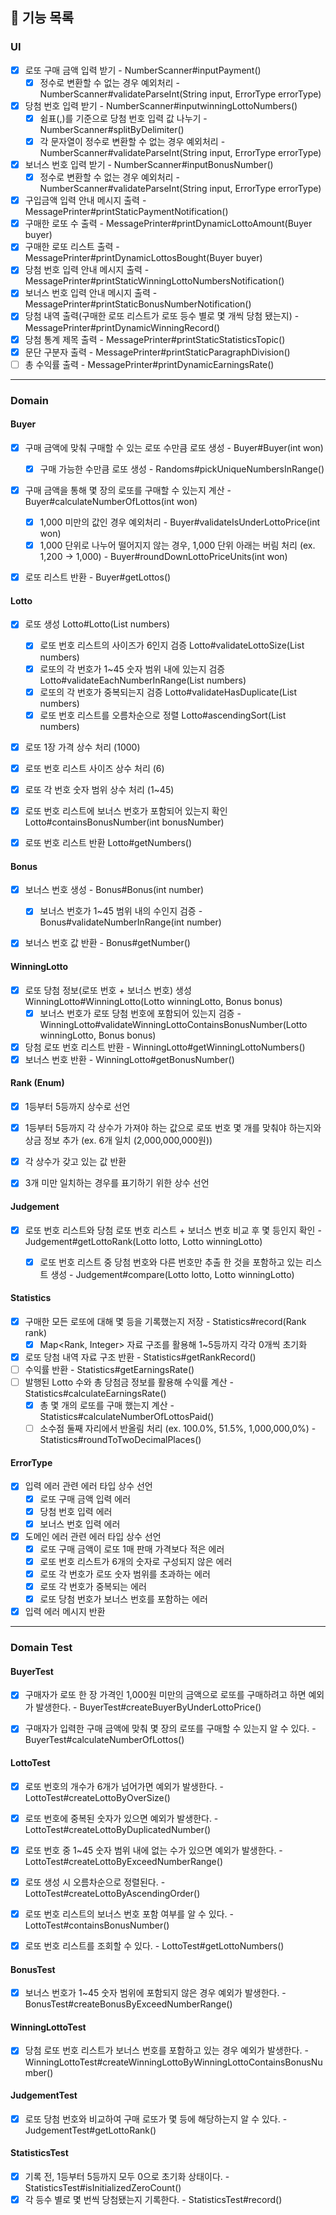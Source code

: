 ## 🔖 기능 목록

### UI
- [X] 로또 구매 금액 입력 받기 - NumberScanner#inputPayment()
  - [X] 정수로 변환할 수 없는 경우 예외처리 - NumberScanner#validateParseInt(String input, ErrorType errorType)
- [X] 당첨 번호 입력 받기  - NumberScanner#inputwinningLottoNumbers()
  - [X] 쉼표(,)를 기준으로 당첨 번호 입력 값 나누기 - NumberScanner#splitByDelimiter()
  - [X] 각 문자열이 정수로 변환할 수 없는 경우 예외처리 - NumberScanner#validateParseInt(String input, ErrorType errorType)
- [X] 보너스 번호 입력 받기 - NumberScanner#inputBonusNumber()
  - [X] 정수로 변환할 수 없는 경우 예외처리 - NumberScanner#validateParseInt(String input, ErrorType errorType)

- [X] 구입금액 입력 안내 메시지 출력 - MessagePrinter#printStaticPaymentNotification()
- [X] 구매한 로또 수 출력 - MessagePrinter#printDynamicLottoAmount(Buyer buyer)
- [X] 구매한 로또 리스트 출력 - MessagePrinter#printDynamicLottosBought(Buyer buyer)
- [X] 당첨 번호 입력 안내 메시지 출력 - MessagePrinter#printStaticWinningLottoNumbersNotification()
- [X] 보너스 번호 입력 안내 메시지 출력 - MessagePrinter#printStaticBonusNumberNotification()
- [X] 당첨 내역 출력(구매한 로또 리스트가 로또 등수 별로 몇 개씩 당첨 됐는지) - MessagePrinter#printDynamicWinningRecord()
- [X] 당첨 통계 제목 출력 - MessagePrinter#printStaticStatisticsTopic()
- [X] 문단 구분자 출력 - MessagePrinter#printStaticParagraphDivision()
- [ ] 총 수익률 출력 - MessagePrinter#printDynamicEarningsRate()
---


### Domain


#### Buyer
- [X] 구매 금액에 맞춰 구매할 수 있는 로또 수만큼 로또 생성 - Buyer#Buyer(int won)
  - [X] 구매 가능한 수만큼 로또 생성 - Randoms#pickUniqueNumbersInRange()
- [X] 구매 금액을 통해 몇 장의 로또를 구매할 수 있는지 계산 - Buyer#calculateNumberOfLottos(int won)
  - [X] 1,000 미만의 값인 경우 예외처리 - Buyer#validateIsUnderLottoPrice(int won) 
  - [X] 1,000 단위로 나누어 떨어지지 않는 경우, 1,000 단위 아래는 버림 처리 (ex. 1,200 -> 1,000) - Buyer#roundDownLottoPriceUnits(int won)
- [X] 로또 리스트 반환 - Buyer#getLottos() 


#### Lotto
- [X] 로또 생성 Lotto#Lotto(List<Integer> numbers)
  - [X] 로또 번호 리스트의 사이즈가 6인지 검증 Lotto#validateLottoSize(List<Integer> numbers)
  - [X] 로또의 각 번호가 1~45 숫자 범위 내에 있는지 검증 Lotto#validateEachNumberInRange(List<Integer> numbers)
  - [X] 로또의 각 번호가 중복되는지 검증 Lotto#validateHasDuplicate(List<Integer> numbers)
  - [X] 로또 번호 리스트를 오름차순으로 정렬 Lotto#ascendingSort(List<Integer> numbers)
- [X] 로또 1장 가격 상수 처리 (1000) 
- [X] 로또 번호 리스트 사이즈 상수 처리 (6)
- [X] 로또 각 번호 숫자 범위 상수 처리 (1~45)
- [X] 로또 번호 리스트에 보너스 번호가 포함되어 있는지 확인 Lotto#containsBonusNumber(int bonusNumber)
- [X] 로또 번호 리스트 반환 Lotto#getNumbers()


#### Bonus
- [X] 보너스 번호 생성 - Bonus#Bonus(int number)
  - [X] 보너스 번호가 1~45 범위 내의 수인지 검증 - Bonus#validateNumberInRange(int number)
- [X] 보너스 번호 값 반환 - Bonus#getNumber()


#### WinningLotto
- [X] 로또 당첨 정보(로또 번호 + 보너스 번호) 생성 WinningLotto#WinningLotto(Lotto winningLotto, Bonus bonus)
  - [X] 보너스 번호가 로또 당첨 번호에 포함되어 있는지 검증 - WinningLotto#validateWinningLottoContainsBonusNumber(Lotto winningLotto, Bonus bonus)
- [X] 당첨 로또 번호 리스트 반환 - WinningLotto#getWinningLottoNumbers() 
- [X] 보너스 번호 반환 - WinningLotto#getBonusNumber() 

#### Rank (Enum)
- [X] 1등부터 5등까지 상수로 선언
- [X] 1등부터 5등까지 각 상수가 가져야 하는 값으로 로또 번호 몇 개를 맞춰야 하는지와 상금 정보 추가 (ex. 6개 일치 (2,000,000,000원))
- [X] 각 상수가 갖고 있는 값 반환
- [X] 3개 미만 일치하는 경우를 표기하기 위한 상수 선언


#### Judgement
- [X] 로또 번호 리스트와 당첨 로또 번호 리스트 + 보너스 번호 비교 후 몇 등인지 확인 - Judgement#getLottoRank(Lotto lotto, Lotto winningLotto)
  - [X] 로또 번호 리스트 중 당첨 번호와 다른 번호만 추출 한 것을 포함하고 있는 리스트 생성 - Judgement#compare(Lotto lotto, Lotto winningLotto)


#### Statistics
- [X] 구매한 모든 로또에 대해 몇 등을 기록했는지 저장 - Statistics#record(Rank rank)
  - [X] Map<Rank, Integer> 자료 구조를 활용해 1~5등까지 각각 0개씩 초기화
- [X] 로또 당첨 내역 자료 구조 반환 - Statistics#getRankRecord()
- [ ] 수익률 반환 - Statistics#getEarningsRate()
- [ ] 발행된 Lotto 수와 총 당첨금 정보를 활용해 수익률 계산 - Statistics#calculateEarningsRate()
  - [X] 총 몇 개의 로또를 구매 했는지 계산 - Statistics#calculateNumberOfLottosPaid()
  - [ ] 소수점 둘째 자리에서 반올림 처리 (ex. 100.0%, 51.5%, 1,000,000,0%) - Statistics#roundToTwoDecimalPlaces()
  
#### ErrorType 
- [X] 입력 에러 관련 에러 타입 상수 선언
  - [X] 로또 구매 금액 입력 에러 
  - [X] 당첨 번호 입력 에러
  - [X] 보너스 번호 입력 에러
- [X] 도메인 에러 관련 에러 타입 상수 선언
  - [X] 로또 구매 금액이 로또 1매 판매 가격보다 적은 에러
  - [X] 로또 번호 리스트가 6개의 숫자로 구성되지 않은 에러
  - [X] 로또 각 번호가 로또 숫자 범위를 초과하는 에러
  - [X] 로또 각 번호가 중복되는 에러
  - [X] 로또 당첨 번호가 보너스 번호를 포함하는 에러
- [X] 입력 에러 메시지 반환
---


### Domain Test


#### BuyerTest
- [X] 구매자가 로또 한 장 가격인 1,000원 미만의 금액으로 로또를 구매하려고 하면 예외가 발생한다. - BuyerTest#createBuyerByUnderLottoPrice() 
- [X] 구매자가 입력한 구매 금액에 맞춰 몇 장의 로또를 구매할 수 있는지 알 수 있다. - BuyerTest#calculateNumberOfLottos()


#### LottoTest
- [X] 로또 번호의 개수가 6개가 넘어가면 예외가 발생한다. - LottoTest#createLottoByOverSize()
- [X] 로또 번호에 중복된 숫자가 있으면 예외가 발생한다. - LottoTest#createLottoByDuplicatedNumber()
- [X] 로또 번호 중 1~45 숫자 범위 내에 없는 수가 있으면 예외가 발생한다. - LottoTest#createLottoByExceedNumberRange()
- [X] 로또 생성 시 오름차순으로 정렬된다. - LottoTest#createLottoByAscendingOrder()
- [X] 로또 번호 리스트의 보너스 번호 포함 여부를 알 수 있다. - LottoTest#containsBonusNumber()
- [X] 로또 번호 리스트를 조회할 수 있다. - LottoTest#getLottoNumbers()


#### BonusTest
- [X] 보너스 번호가 1~45 숫자 범위에 포함되지 않은 경우 예외가 발생한다. - BonusTest#createBonusByExceedNumberRange()


#### WinningLottoTest
- [X] 당첨 로또 번호 리스트가 보너스 번호를 포함하고 있는 경우 예외가 발생한다. - WinningLottoTest#createWinningLottoByWinningLottoContainsBonusNumber()


#### JudgementTest
- [X] 로또 당첨 번호와 비교하여 구매 로또가 몇 등에 해당하는지 알 수 있다. - JudgementTest#getLottoRank()


#### StatisticsTest
- [X] 기록 전, 1등부터 5등까지 모두 0으로 초기화 상태이다. - StatisticsTest#isInitializedZeroCount()
- [X] 각 등수 별로 몇 번씩 당첨됐는지 기록한다. - StatisticsTest#record()